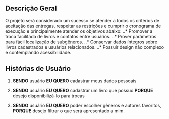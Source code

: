 ## Descrição Geral

O projeto será considerado um sucesso se atender a todos os critérios de
aceitação das entregas, respeitar as restrições e cumprir o cronograma de execução
e principalmente atender os objetivos abaixo:
..* Promover a troca facilitada de livros e contatos entre usuários.
..* Prover parâmetros para fácil localização de subgêneros.
..* Conservar dados íntegros sobre livros cadastrados e usuários relacionados.
..* Possuir design não complexo e contemplando acessibilidade.

## Histórias de Usuário

1. **SENDO** usuário **EU QUERO** cadastrar meus dados pessoais

2. **SENDO** usuário **EU QUERO** cadastrar um livro que possuo **PORQUE** desejo disponibilizá-lo para trocas

3. **SENDO** usuário **EU QUERO** poder escolher gêneros e autores favoritos, **PORQUE** desejo filtrar o que será apresentado a mim.

